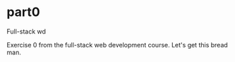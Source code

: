 # part0
Full-stack wd

Exercise 0 from the full-stack web development course.
Let's get this bread man.
